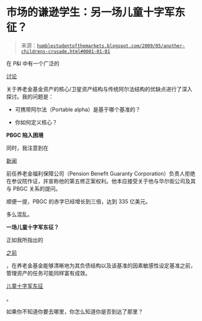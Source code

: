 <!--yml

类别：未分类

日期：2024-05-18 00:53:02

-->

# 市场的谦逊学生：另一场儿童十字军东征？

> 来源：[`humblestudentofthemarkets.blogspot.com/2009/05/another-childrens-crusade.html#0001-01-01`](https://humblestudentofthemarkets.blogspot.com/2009/05/another-childrens-crusade.html#0001-01-01)

在 P&I 中有一个广泛的

[讨论](http://allaboutalpha.com/blog/2009/05/14/portable-alpha-to-be-reborn-according-to-author-of-new-paper-on-the-topic/)

关于养老金基金资产的核心/卫星资产结构与传统阿尔法结构的优缺点进行了深入探讨。我的问题是：

+   可携带阿尔法（Portable alpha）是基于哪个基准的？

+   你如何定义核心？

**PBGC 陷入困境**

同时，我注意到在

[新闻](http://www.bloomberg.com/apps/news?pid=20601087&sid=aX_YpTysrpx4)

前任养老金福利保障公司（Pension Benefit Guaranty Corporation）负责人拒绝在参议院作证，并宣称他的第五修正案权利。他本应接受关于他与华尔街公司及其与 PBGC 关系的提问。

顺便一提，PBGC 的赤字已经增长到三倍，达到 335 亿美元。

多么混乱。

**一场儿童十字军东征？**

正如我所指出的

[之前](http://humblestudentofthemarkets.blogspot.com/2009/05/new-paradigm-needed-for-pension.html)

，在养老金基金能够清晰地为其负债结构以及该基准的因素敏感性设定基准之前，管理资产的任务可能同样富有成效。

[儿童十字军东征](http://www.historylearningsite.co.uk/childrens_crusade.htm)

。

如果你不知道你要去哪里，你怎么知道你是否到达了那里？
